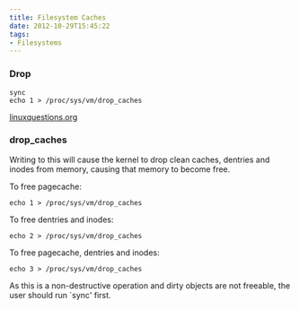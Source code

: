 ```yaml
---
title: Filesystem Caches
date: 2012-10-29T15:45:22
tags:
- Filesystems
---
```


### Drop

    sync
    echo 1 > /proc/sys/vm/drop_caches

[linuxquestions.org](http://www.linuxquestions.org/questions/linux-kernel-70/how-to-disable-filesystem-cache-627012/)

### drop_caches

Writing to this will cause the kernel to drop clean caches, dentries and
inodes from memory, causing that memory to become free.

To free pagecache:

    echo 1 > /proc/sys/vm/drop_caches

To free dentries and inodes:

    echo 2 > /proc/sys/vm/drop_caches

To free pagecache, dentries and inodes:

    echo 3 > /proc/sys/vm/drop_caches

As this is a non-destructive operation and dirty objects are not freeable, the
user should run `sync' first.
